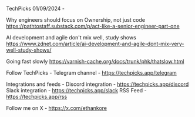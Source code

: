 TechPicks 01/09/2024 -

Why engineers should focus on Ownership, not just code
https://pathtostaff.substack.com/p/act-like-a-senior-engineer-part-one

AI development and agile don't mix well, study shows
https://www.zdnet.com/article/ai-development-and-agile-dont-mix-very-well-study-shows/

Going fast slowly
https://varnish-cache.org/docs/trunk/phk/thatslow.html

Follow TechPicks -
Telegram channel - https://techpicks.app/telegram

Integrations and feeds -
Discord integration - https://techpicks.app/discord
Slack integration - https://techpicks.app/slack
RSS Feed - https://techpicks.app/rss

Follow me on X - https://x.com/ethankore